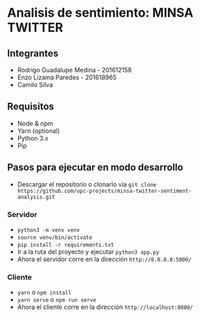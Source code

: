 # Analisis de sentimiento: MINSA TWITTER

## Integrantes

- Rodrigo Guadalupe Medina - 201612158
- Enzo Lizama Paredes - 201618965
- Camilo Silva

## Requisitos

- Node & npm
- Yarn (optional)
- Python 3.x
- Pip

## Pasos para ejecutar en modo desarrollo

- Descargar el repositorio o clonarlo via `git clone https://github.com/upc-projects/minsa-twitter-sentiment-analysis.git`

### Servidor

- `python3 -m venv venv`
- `source venv/bin/activate`
- `pip install -r requirements.txt`
- Ir a la ruta del proyecto y ejecutar `python3 app.py`
- Ahora el servidor corre en la dirección `http://0.0.0.0:5000/`

### Cliente

- `yarn` o `npm install`
- `yarn serve` o `npm run serve`
- Ahora el cliente corre en la dirección `http://localhost:8080/`
